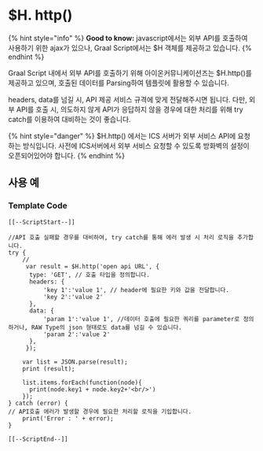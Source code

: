 # $H. http()

{% hint style="info" %}
**Good to know:** javascript에서는 외부 API를 호출하여 사용하기 위한 ajax가 있으나, Graal Script에서는 $H 객체를 제공하고 있습니다.
{% endhint %}

Graal Script 내에서 외부 API를 호출하기 위해 아이온커뮤니케이션즈는 $H.http()를 제공하고 있으며, 호출된 데이터를 Parsing하여 템플릿에 활용할 수 있습니다.&#x20;

headers, data를 넘길 시, API 제공 서비스 규격에 맞게 전달해주시면 됩니다.  다만, 외부 API를 호출 시, 의도하지 않게  API가 응답하지 않을 경우에 대한 처리를 위해 try catch를 이용하여 대비하는 것이 좋습니다.&#x20;

{% hint style="danger" %}
$H.http() 에서는 ICS 서버가 외부 서비스 API에 요청하는 방식입니다. 사전에 ICS서버에서 외부 서비스 요청할 수 있도록 방화벽의 설정이 오픈되어있어야 합니다.  &#x20;
{% endhint %}

## 사용 예&#x20;

### Template Code

```
[[--ScriptStart--]]

//API 호출 실패할 경우를 대비하여, try catch를 통해 에러 발생 시 처리 로직을 추가합니다.
try {
    //
     var result = $H.http('open api URL', {
      type: 'GET', // 호출 타입을 정의합니다.
      headers: {
          'key 1':'value 1', // header에 필요한 키와 값을 전달합니다.
          'key 2':'value 2'
      },
      data: {
          'param 1':'value 1', //데이터 호출에 필요한 쿼리를 parameter로 정의하거나, RAW Type의 json 형태로도 data를 넘길 수 있습니다.
          'param 2':'value 2'
      },
     });
     
    var list = JSON.parse(result);
    print (result);
    
    list.items.forEach(function(node){
      print(node.key1 + node.key2+'<br/>')
    });
} catch (error) {
// API호출 에러가 발생할 경우에 필요한 처리할 로직을 기입합니다.
    print('Error : ' + error);
}

[[--ScriptEnd--]]
```

